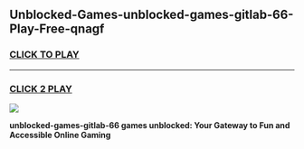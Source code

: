 
## Unblocked-Games-unblocked-games-gitlab-66-Play-Free-qnagf
<h3>
<a href="https://premium76.site?title=unblocked-games-gitlab-66&ref=20A">CLICK TO PLAY</a></h3>
<hr>

<h3>
<a href="https://premium76.site?title=unblocked-games-gitlab-66&ref=20A">CLICK 2 PLAY</a>
  
</h3>

<a href="https://premium76.site?title=unblocked-games-gitlab-66&ref=20A"><img src="https://clearcache.store/games.png"></a>


**unblocked-games-gitlab-66 games unblocked: Your Gateway to Fun and Accessible Online Gaming**
